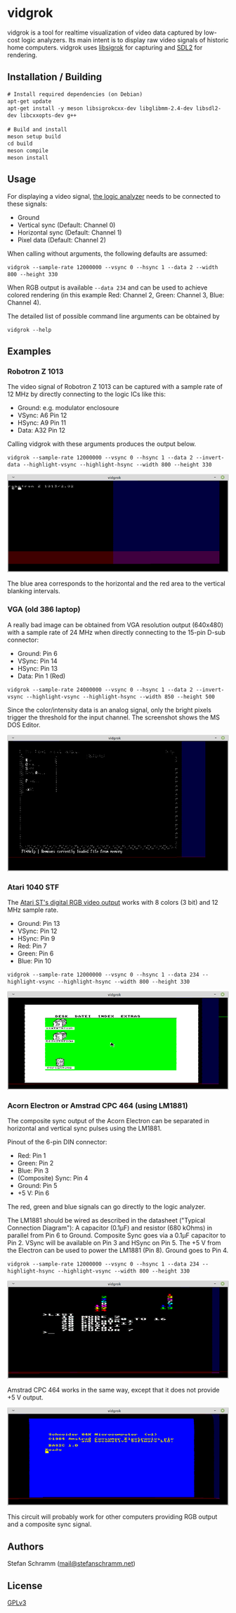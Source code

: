 # vidgrok

vidgrok is a tool for realtime visualization of video data captured by low-cost logic analyzers. Its main intent is to display raw video signals of historic home computers. vidgrok uses [libsigrok](https://sigrok.org/)
 for capturing and [SDL2](https://www.libsdl.org/) for rendering.

## Installation / Building

```
# Install required dependencies (on Debian)
apt-get update
apt-get install -y meson libsigrokcxx-dev libglibmm-2.4-dev libsdl2-dev libcxxopts-dev g++

# Build and install
meson setup build
cd build
meson compile
meson install
```

## Usage

For displaying a video signal, [the logic analyzer](https://sigrok.org/wiki/Supported_hardware) needs to be connected to these signals:

- Ground
- Vertical sync (Default: Channel 0)
- Horizontal sync (Default: Channel 1)
- Pixel data (Default: Channel 2)

When calling without arguments, the following defaults are assumed:

```
vidgrok --sample-rate 12000000 --vsync 0 --hsync 1 --data 2 --width 800 --height 330
```

When RGB output is available `--data 234` and can be used to achieve colored rendering (in this example Red: Channel 2, Green: Channel 3, Blue: Channel 4).

The detailed list of possible command line arguments can be obtained by

```
vidgrok --help
```

## Examples

### Robotron Z 1013

The video signal of Robotron Z 1013 can be captured with a sample rate of 12 MHz by directly connecting to the logic ICs like this:

- Ground: e.g. modulator enclosoure
- VSync: A6 Pin 12
- HSync: A9 Pin 11
- Data: A32 Pin 12

Calling vidgrok with these arguments produces the output below.

```
vidgrok --sample-rate 12000000 --vsync 0 --hsync 1 --data 2 --invert-data --highlight-vsync --highlight-hsync --width 800 --height 330
```

![Robotron Z 1013 video signal](doc/z1013_12mhz.png)

The blue area corresponds to the horizontal and the red area to the vertical blanking intervals.

### VGA (old 386 laptop)

A really bad image can be obtained from VGA resolution output (640x480) with a sample rate of 24 MHz when directly connecting to the 15-pin D-sub connector:

- Ground: Pin 6
- VSync: Pin 14
- HSync: Pin 13
- Data: Pin 1 (Red)
 
```
vidgrok --sample-rate 24000000 --vsync 0 --hsync 1 --data 2 --invert-vsync --highlight-vsync --highlight-hsync --width 850 --height 500
```

Since the color/intensity data is an analog signal, only the bright pixels trigger the threshold for the input channel. The screenshot shows the MS DOS Editor.

![VGA 640x480 signal (DOS Editor)](doc/vga_640x480_24mhz.png)

### Atari 1040 STF

The [Atari ST's digital RGB video output](https://info-coach.fr/atari/hardware/interfaces.php#atari_video_connector) works with 8 colors (3 bit) and 12 MHz sample rate.

- Ground: Pin 13
- VSync: Pin 12
- HSync: Pin 9
- Red: Pin 7
- Green: Pin 6
- Blue: Pin 10


```
vidgrok --sample-rate 12000000 --vsync 0 --hsync 1 --data 234 --highlight-vsync --highlight-hsync --width 800 --height 330
```

![Atari](doc/atari_1040_stf_12mhz.png)

### Acorn Electron or Amstrad CPC 464 (using LM1881)

The composite sync output of the Acorn Electron can be separated in horizontal and vertical sync pulses using the LM1881.

Pinout of the 6-pin DIN connector:

- Red: Pin 1
- Green: Pin 2
- Blue: Pin 3
- (Composite) Sync: Pin 4
- Ground: Pin 5
- +5 V: Pin 6

The red, green and blue signals can go directly to the logic analyzer.

The LM1881 should be wired as described in the datasheet ("Typical Connection Diagram"): A capacitor (0.1µF) and resistor (680 kOhms) in parallel from Pin 6 to Ground. Composite Sync goes via a 0.1µF capacitor to Pin 2. VSync will be available on Pin 3 and HSync on Pin 5. The +5 V from the Electron can be used to power the LM1881 (Pin 8). Ground goes to Pin 4.

```
vidgrok --sample-rate 12000000 --vsync 0 --hsync 1 --data 234 --highlight-hsync --highlight-vsync --width 800 --height 330
```

![Acorn Electron using video mode 2](doc/acorn_electron_12mhz.png)

Amstrad CPC 464 works in the same way, except that it does not provide +5 V output.

![Amstrad CPC 464](doc/amstrad_cpc_464_12mhz.png)

This circuit will probably work for other computers providing RGB output and a composite sync signal.

## Authors

Stefan Schramm (<mail@stefanschramm.net>)

## License

[GPLv3](https://www.gnu.org/licenses/gpl-3.0)
